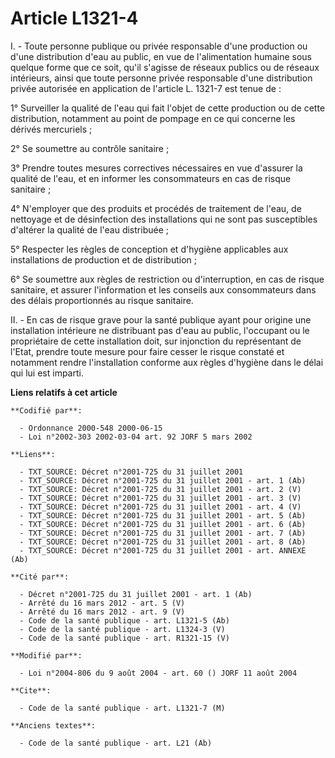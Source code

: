 # Article L1321-4

I. - Toute personne publique ou privée responsable d'une production ou d'une distribution d'eau au public, en vue de
l'alimentation humaine sous quelque forme que ce soit, qu'il s'agisse de réseaux publics ou de réseaux intérieurs, ainsi que
toute personne privée responsable d'une distribution privée autorisée en application de l'article L. 1321-7 est tenue de :

1° Surveiller la qualité de l'eau qui fait l'objet de cette production ou de cette distribution, notamment au point de
pompage en ce qui concerne les dérivés mercuriels ;

2° Se soumettre au contrôle sanitaire ;

3° Prendre toutes mesures correctives nécessaires en vue d'assurer la qualité de l'eau, et en informer les consommateurs en
cas de risque sanitaire ;

4° N'employer que des produits et procédés de traitement de l'eau, de nettoyage et de désinfection des installations qui ne
sont pas susceptibles d'altérer la qualité de l'eau distribuée ;

5° Respecter les règles de conception et d'hygiène applicables aux installations de production et de distribution ;

6° Se soumettre aux règles de restriction ou d'interruption, en cas de risque sanitaire, et assurer l'information et les
conseils aux consommateurs dans des délais proportionnés au risque sanitaire.

II. - En cas de risque grave pour la santé publique ayant pour origine une installation intérieure ne distribuant pas d'eau
au public, l'occupant ou le propriétaire de cette installation doit, sur injonction du représentant de l'Etat, prendre toute
mesure pour faire cesser le risque constaté et notamment rendre l'installation conforme aux règles d'hygiène dans le délai
qui lui est imparti.

**Liens relatifs à cet article**

	**Codifié par**:

	  - Ordonnance 2000-548 2000-06-15
	  - Loi n°2002-303 2002-03-04 art. 92 JORF 5 mars 2002

	**Liens**:

	  - TXT_SOURCE: Décret n°2001-725 du 31 juillet 2001
	  - TXT_SOURCE: Décret n°2001-725 du 31 juillet 2001 - art. 1 (Ab)
	  - TXT_SOURCE: Décret n°2001-725 du 31 juillet 2001 - art. 2 (V)
	  - TXT_SOURCE: Décret n°2001-725 du 31 juillet 2001 - art. 3 (V)
	  - TXT_SOURCE: Décret n°2001-725 du 31 juillet 2001 - art. 4 (V)
	  - TXT_SOURCE: Décret n°2001-725 du 31 juillet 2001 - art. 5 (Ab)
	  - TXT_SOURCE: Décret n°2001-725 du 31 juillet 2001 - art. 6 (Ab)
	  - TXT_SOURCE: Décret n°2001-725 du 31 juillet 2001 - art. 7 (Ab)
	  - TXT_SOURCE: Décret n°2001-725 du 31 juillet 2001 - art. 8 (Ab)
	  - TXT_SOURCE: Décret n°2001-725 du 31 juillet 2001 - art. ANNEXE (Ab)

	**Cité par**:

	  - Décret n°2001-725 du 31 juillet 2001 - art. 1 (Ab)
	  - Arrêté du 16 mars 2012 - art. 5 (V)
	  - Arrêté du 16 mars 2012 - art. 9 (V)
	  - Code de la santé publique - art. L1321-5 (Ab)
	  - Code de la santé publique - art. L1324-3 (V)
	  - Code de la santé publique - art. R1321-15 (V)

	**Modifié par**:

	  - Loi n°2004-806 du 9 août 2004 - art. 60 () JORF 11 août 2004

	**Cite**:

	  - Code de la santé publique - art. L1321-7 (M)

	**Anciens textes**:

	  - Code de la santé publique - art. L21 (Ab)
